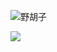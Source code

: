 ![野胡子](https://static.yehuzi.com/blog/github-yehuzi2.gif)

![](https://visitor-badge.glitch.me/badge?page_id=yehuzi.yehuzi)

<!--
- 🔭 I’m currently working on ...
- 🌱 I’m currently learning ...
- 👯 I’m looking to collaborate on ...
- 🤔 I’m looking for help with ...
- 💬 Ask me about ...
- 📫 How to reach me: ...
- 😄 Pronouns: ...
- ⚡ Fun fact: ...
-->
